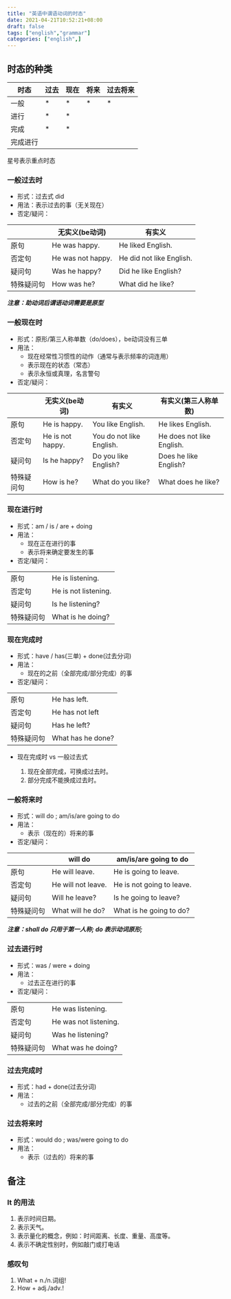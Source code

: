 ```yaml
---
title: "英语中谓语动词的时态"
date: 2021-04-21T10:52:21+08:00
draft: false
tags: ["english","grammar"]
categories: ["english",]
---
```


## 时态的种类

|时态|过去|现在|将来|过去将来|
|-|-|-|-|-|
|一般|*|*|*|*|
|进行|*|*|||
|完成|*|*|||
|完成进行|||||

星号表示重点时态

### 一般过去时

* 形式：过去式 did
* 用法：表示过去的事（无关现在）
* 否定/疑问：

||无实义(be动词)|有实义|
|-|-|-|
|原句|He was happy.|He liked English.|
|否定句|He was not happy.|He did not like English.|
|疑问句|Was he happy?|Did he like English?|
|特殊疑问句|How was he?|What did he like?|

***注意：助动词后谓语动词需要是原型***

### 一般现在时

* 形式：原形/第三人称单数（do/does），be动词没有三单
* 用法：
  * 现在经常性习惯性的动作（通常与表示频率的词连用）
  * 表示现在的状态（常态）
  * 表示永恒或真理，名言警句
* 否定/疑问：

||无实义(be动词)|有实义|有实义(第三人称单数)|
|-|-|-|-|
|原句|He is happy.|You like English.|He likes English.|
|否定句|He is not happy.|You do not like English.|He does not like English.|
|疑问句|Is he happy?|Do you like English?|Does he like English?|
|特殊疑问句|How is he?|What do you like?|What does he like?|

### 现在进行时

* 形式：am / is / are + doing
* 用法：
  * 现在正在进行的事
  * 表示将来确定要发生的事
* 否定/疑问：

|||
|-|-|
|原句|He is listening.|
|否定句|He is not listening.|
|疑问句|Is he listening?|
|特殊疑问句|What is he doing?|

### 现在完成时

* 形式：have / has(三单) + done(过去分词)
* 用法：
  * 现在的之前（全部完成/部分完成）的事
* 否定/疑问：

|||
|-|-|
|原句|He has left.|
|否定句|He has not left|
|疑问句|Has he left?|
|特殊疑问句|What has he done?|

* 现在完成时 vs 一般过去式

  1. 现在全部完成，可换成过去时。
  2. 部分完成不能换成过去时。

### 一般将来时

* 形式：will do ; am/is/are going to do
* 用法：
  * 表示（现在的）将来的事
* 否定/疑问：

||will do|am/is/are going to do|
|-|-|-|
|原句|He will leave.|He is going to leave.|
|否定句|He will not leave.|He is not going to leave.|
|疑问句|Will he leave?|Is he going to leave?|
|特殊疑问句|What will he do?|What is he going to do?|

***注意：shall do 只用于第一人称; do 表示动词原形;***

### 过去进行时

* 形式：was / were + doing
* 用法：
  * 过去正在进行的事
* 否定/疑问：

|||
|-|-|
|原句|He was listening.|
|否定句|He was not listening.|
|疑问句|Was he listening?|
|特殊疑问句|What was he doing?|

### 过去完成时

* 形式：had + done(过去分词)
* 用法：
  * 过去的之前（全部完成/部分完成）的事

### 过去将来时

* 形式：would do ; was/were going to do
* 用法：
  * 表示（过去的）将来的事


## 备注

### It 的用法

1. 表示时间日期。
2. 表示天气。
3. 表示量化的概念，例如：时间距离、长度、重量、高度等。
4. 表示不确定性别时，例如敲门或打电话

### 感叹句

1. What + n./n.词组!
2. How + adj./adv.!
